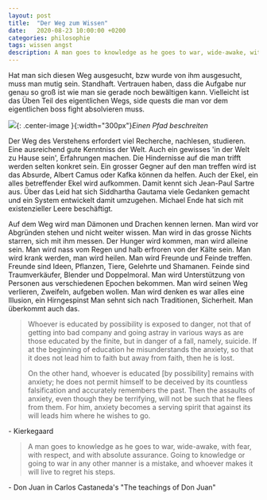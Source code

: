 ```yaml
---
layout: post
title:  "Der Weg zum Wissen"
date:   2020-08-23 10:00:00 +0200
categories: philosophie
tags: wissen angst
description: A man goes to knowledge as he goes to war, wide-awake, with fear, with respect, and with absolute assurance.
---
```


Hat man sich diesen Weg ausgesucht, bzw wurde von ihm ausgesucht, muss man mutig sein. Standhaft. Vertrauen haben, dass die Aufgabe nur genau so groß ist wie man sie gerade noch bewältigen kann. Vielleicht ist das Üben Teil des eigentlichen Wegs, side quests die man vor dem eigentlichen boss fight absolvieren muss.

![]({{'/assets/images/pfad.jpg'}}){: .center-image }{:width="300px"}*Einen Pfad beschreiten*

Der Weg des Verstehens erfordert viel Recherche, nachlesen, studieren. Eine ausreichend gute Kenntniss der Welt. Auch ein gewisses 'in der Welt zu Hause sein', Erfahrungen machen. Die Hindernisse auf die man trifft werden selten konkret sein. Ein grosser Gegner auf den man treffen wird ist das Absurde, Albert Camus oder Kafka können da helfen. Auch der Ekel, ein alles betreffender Ekel wird aufkommen. Damit kennt sich Jean-Paul Sartre aus. Über das Leid hat sich Siddhartha Gautama viele Gedanken gemacht und ein System entwickelt damit umzugehen. Michael Ende hat sich mit existenzieller Leere beschäftigt.

Auf dem Weg wird man Dämonen und Drachen kennen lernen.
Man wird vor Abgründen stehen und nicht weiter wissen.
Man wird in das grosse Nichts starren, sich mit ihm messen.
Der Hunger wird kommen, man wird alleine sein. Man wird nass vom Regen und halb erfroren von der Kälte sein. 
Man wird krank werden, man wird heilen.
Man wird Freunde und Feinde treffen. 
Freunde sind Ideen, Pflanzen, Tiere, Gelehrte und Shamanen.
Feinde sind Traumverkäufer, Blender und Doppelmoral. 
Man wird Unterstützung von Personen aus verschiedenen Epochen bekommen.
Man wird seinen Weg verlieren, Zweifeln, aufgeben wollen. 
Man wird denken es war alles eine Illusion, ein Hirngespinst
Man sehnt sich nach Traditionen, Sicherheit. 
Man überkommt auch das.

>Whoever is educated by possibility is exposed to danger, not that of getting into bad company and going astray in various ways as are those educated by the finite, but in danger of a fall, namely, suicide. If at the beginning of education he misunderstands the anxiety, so that it does not lead him to faith but away from faith, then he is lost.
>
>On the other hand, whoever is educated [by possibility] remains with anxiety; he does not permit himself to be deceived by its countless falsification and accurately remembers the past. Then the assaults of anxiety, even though they be terrifying, will not be such that he flees from them. For him, anxiety becomes a serving spirit that against its will leads him where he wishes to go.

\- Kierkegaard

>A man goes to knowledge as he goes to war, wide-awake, with fear, with respect, and with absolute assurance. Going to knowledge or going to war in any other manner is a mistake, and whoever makes it will live to regret his steps.

\- Don Juan in Carlos Castaneda's "The teachings of Don Juan"







